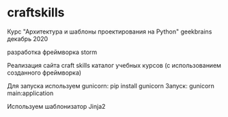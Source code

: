 # craftskills

Курс "Архитектура и шаблоны проектирования на Python"
geekbrains
декабрь 2020

разработка фреймворка
storm

Реализация сайта
craft skills
каталог учебных курсов
(с использованием созданного фреймворка)

Для запуска используем gunicorn:
pip install gunicorn
Запуск:
gunicorn main:application

Используем шаблонизатор Jinja2
